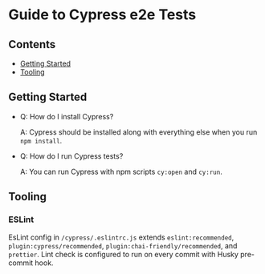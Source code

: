 # Guide to Cypress e2e Tests

## Contents

-   [Getting Started](#getting-started)
-   [Tooling](#tooling)

## Getting Started

-   Q: How do I install Cypress?

    A: Cypress should be installed along with everything else when you run `npm install`.

-   Q: How do I run Cypress tests?

    A: You can run Cypress with npm scripts `cy:open` and `cy:run`.

## Tooling

### ESLint

EsLint config in `/cypress/.eslintrc.js` extends `eslint:recommended`, `plugin:cypress/recommended`, `plugin:chai-friendly/recommended`,
and `prettier`. Lint check is configured to run on every commit with Husky pre-commit hook.